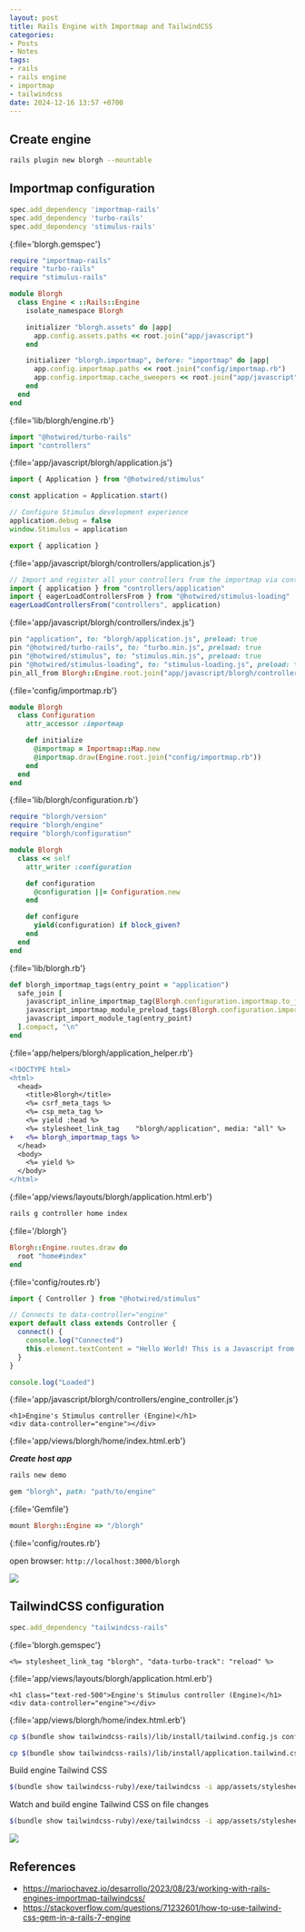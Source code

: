 ```yaml
---
layout: post
title: Rails Engine with Importmap and TailwindCSS
categories:
- Posts
- Notes
tags:
- rails
- rails engine
- importmap
- tailwindcss
date: 2024-12-16 13:57 +0700
---
```

## Create engine

```bash
rails plugin new blorgh --mountable
```

## Importmap configuration

```ruby
spec.add_dependency 'importmap-rails'
spec.add_dependency 'turbo-rails'
spec.add_dependency 'stimulus-rails'
```
{:file='blorgh.gemspec'}

```ruby
require "importmap-rails"
require "turbo-rails"
require "stimulus-rails"

module Blorgh
  class Engine < ::Rails::Engine
    isolate_namespace Blorgh

    initializer "blorgh.assets" do |app|
      app.config.assets.paths << root.join("app/javascript")
    end

    initializer "blorgh.importmap", before: "importmap" do |app|
      app.config.importmap.paths << root.join("config/importmap.rb")
      app.config.importmap.cache_sweepers << root.join("app/javascript")
    end
  end
end
```
{:file='lib/blorgh/engine.rb'}


```js
import "@hotwired/turbo-rails"
import "controllers"
```
{:file='app/javascript/blorgh/application.js'}

```js
import { Application } from "@hotwired/stimulus"

const application = Application.start()

// Configure Stimulus development experience
application.debug = false
window.Stimulus = application

export { application }
```
{:file='app/javascript/blorgh/controllers/application.js'}

```js
// Import and register all your controllers from the importmap via controllers/**/*_controller
import { application } from "controllers/application"
import { eagerLoadControllersFrom } from "@hotwired/stimulus-loading"
eagerLoadControllersFrom("controllers", application)
```
{:file='app/javascript/blorgh/controllers/index.js'}

```ruby
pin "application", to: "blorgh/application.js", preload: true
pin "@hotwired/turbo-rails", to: "turbo.min.js", preload: true
pin "@hotwired/stimulus", to: "stimulus.min.js", preload: true
pin "@hotwired/stimulus-loading", to: "stimulus-loading.js", preload: true
pin_all_from Blorgh::Engine.root.join("app/javascript/blorgh/controllers"), under: "controllers", to: "blorgh/controllers"
```
{:file='config/importmap.rb'}

```ruby
module Blorgh
  class Configuration
    attr_accessor :importmap

    def initialize
      @importmap = Importmap::Map.new
      @importmap.draw(Engine.root.join("config/importmap.rb"))
    end
  end
end
```
{:file='lib/blorgh/configuration.rb'}

```ruby
require "blorgh/version"
require "blorgh/engine"
require "blorgh/configuration"

module Blorgh
  class << self
    attr_writer :configuration

    def configuration
      @configuration ||= Configuration.new
    end

    def configure
      yield(configuration) if block_given?
    end
  end
end
```
{:file='lib/blorgh.rb'}

```ruby
def blorgh_importmap_tags(entry_point = "application")
  safe_join [
    javascript_inline_importmap_tag(Blorgh.configuration.importmap.to_json(resolver: self)),
    javascript_importmap_module_preload_tags(Blorgh.configuration.importmap),
    javascript_import_module_tag(entry_point)
  ].compact, "\n"
end
```
{:file='app/helpers/blorgh/application_helper.rb'}

```diff
<!DOCTYPE html>
<html>
  <head>
    <title>Blorgh</title>
    <%= csrf_meta_tags %>
    <%= csp_meta_tag %>
    <%= yield :head %>
    <%= stylesheet_link_tag    "blorgh/application", media: "all" %>
+   <%= blorgh_importmap_tags %>
  </head>
  <body>
    <%= yield %>
  </body>
</html>
```
{:file='app/views/layouts/blorgh/application.html.erb'}

```sh
rails g controller home index
```
{:file='/blorgh'}

```ruby
Blorgh::Engine.routes.draw do
  root "home#index"
end
```
{:file='config/routes.rb'}

```js
import { Controller } from "@hotwired/stimulus"

// Connects to data-controller="engine"
export default class extends Controller {
  connect() {
    console.log("Connected")
    this.element.textContent = "Hello World! This is a Javascript from the Engine"
  }
}

console.log("Loaded")
```
{:file='app/javascript/blorgh/controllers/engine_controller.js'}

```erb
<h1>Engine's Stimulus controller (Engine)</h1>
<div data-controller="engine"></div>
```
{:file='app/views/blorgh/home/index.html.erb'}

***Create host app***

```sh
rails new demo
```

```ruby
gem "blorgh", path: "path/to/engine"
```
{:file='Gemfile'}

```ruby
mount Blorgh::Engine => "/blorgh"
```
{:file='config/routes.rb'}

open browser: `http://localhost:3000/blorgh`


![](https://i.imgur.com/lTQZedb.png)


## TailwindCSS configuration

```ruby
spec.add_dependency "tailwindcss-rails"
```
{:file='blorgh.gemspec'}

```erb
<%= stylesheet_link_tag "blorgh", "data-turbo-track": "reload" %>
```
{:file='app/views/layouts/blorgh/application.html.erb'}

```erb
<h1 class="text-red-500">Engine's Stimulus controller (Engine)</h1>
<div data-controller="engine"></div>
```
{:file='app/views/blorgh/home/index.html.erb'}

```sh
cp $(bundle show tailwindcss-rails)/lib/install/tailwind.config.js config/tailwind.config.js
```

```sh
cp $(bundle show tailwindcss-rails)/lib/install/application.tailwind.css app/assets/stylesheets/blorgh/application.tailwind.css
```

Build engine Tailwind CSS

```sh
$(bundle show tailwindcss-ruby)/exe/tailwindcss -i app/assets/stylesheets/blorgh/application.tailwind.css -o app/assets/builds/blorgh.css -c config/tailwind.config.js --minify
```

Watch and build engine Tailwind CSS on file changes

```sh
$(bundle show tailwindcss-ruby)/exe/tailwindcss -i app/assets/stylesheets/blorgh/application.tailwind.css -o app/assets/builds/blorgh.css -c config/tailwind.config.js --minify -w
```


![](https://i.imgur.com/FRCpQij.png)


## References

- https://mariochavez.io/desarrollo/2023/08/23/working-with-rails-engines-importmap-tailwindcss/
- https://stackoverflow.com/questions/71232601/how-to-use-tailwind-css-gem-in-a-rails-7-engine


